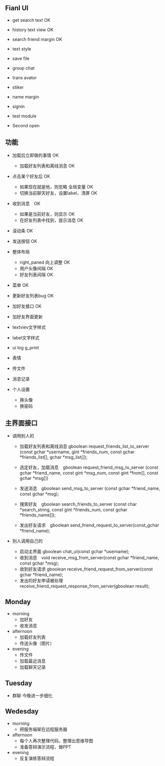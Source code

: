 ## Fianl UI

- get search text OK
- history text view OK
- search friend margin OK
- text style
- save file

- group chat
- trans avator
- stiker
- name margin

- signin
- test module

- Second open


## 功能

- 加载后立即做的事情 OK
    - 加载好友列表和离线消息 OK
- 点击某个好友后 OK
    - 如果现在就是他，则忽略 全局变量 OK
    - 切换当前聊天好友，设置label，清屏 OK
- 收到消息　OK
    - 如果是当前好友，则显示 OK
    - 在好友列表中找到，提示消息 OK
- 滚动条 OK
- 发送按钮 OK

- 整体布局
    - right_paned 向上调整 OK
    - 用户头像间隔 OK
    - 好友列表间隔 OK
- 菜单 OK

- 更新好友列表bug OK
- 加好友接口 OK
- 加好友界面更新


- textviev文字样式
- label文字样式

- ui log g_print

- 表情
- 传文件
- 消息记录
- 个人设置
    - 换头像
    - 换密码

## 主界面接口
- 调用别人的
    - 加载好友列表和离线消息 gboolean request_friends_list_to_server (const gchar *username, gint *friends_num, const gchar *friends_list[], gchar *msg_list[]);
    - 选定好友，加载消息　gboolean request_friend_msg_to_server (const gchar *friend_name, const gint *msg_num, const gint *from[], const gchar *msg[])
    - 发送消息　gboolean send_msg_to_server (const gchar *friend_name, const gchar *msg);

    - 搜索好友　gboolean search_friends_to_server (const char *search_string, const gint *friends_num, const gchar *friends_name[]);
    - 发出好友请求　gboolean send_friend_request_to_server(const_gchar *friend_name);

- 别人调用自己的
    - 启动主界面 gboolean chat_ui(const gchar *username);
    - 收到消息　void receive_msg_from_server(const gchar *friend_name, const gchar *msg);
    - 收到好友请求 gboolean receive_friend_request_from_server(const gchar *friend_name);
    - 发出的好友申请被处理 receive_friend_request_response_from_server(gboolean result);

## Monday

- morning
    - 加好友
    - 收发消息
- afternoon
    - 加载好友列表
    - 传送头像（图片）
- evening
    - 传文件
    - 加载最近消息
    - 加载聊天记录

## Tuesday

- 群聊 今晚进一步细化

## Wedesday

- morning
    - 把服务端架在远程服务器
- afternoon
    - 每个人再次整理代码，整理出思维导图
    - 准备答辩演示流程，做PPT
- evening
    - 反复演练答辩流程